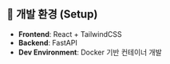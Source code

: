 ## 🔧 개발 환경 (Setup)

- **Frontend**: React + TailwindCSS  
- **Backend**: FastAPI  
- **Dev Environment**: Docker 기반 컨테이너 개발
